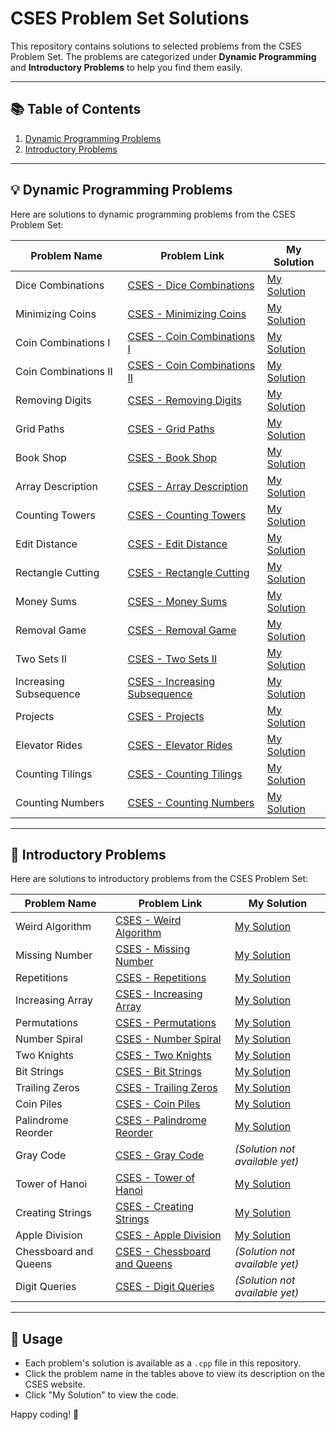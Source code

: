 # CSES Problem Set Solutions

This repository contains solutions to selected problems from the CSES Problem Set. The problems are categorized under **Dynamic Programming** and **Introductory Problems** to help you find them easily.

---

## 📚 Table of Contents
1. [Dynamic Programming Problems](#dynamic-programming-problems)
2. [Introductory Problems](#introductory-problems)

---

## 💡 Dynamic Programming Problems

Here are solutions to dynamic programming problems from the CSES Problem Set:

| Problem Name                | Problem Link                                     | My Solution                                   |
|-----------------------------|-------------------------------------------------|---------------------------------------------|
| Dice Combinations           | [CSES - Dice Combinations](https://cses.fi/problemset/task/1633) | [My Solution](Dynamic%20Programming/Dice_combinations.cpp) |
| Minimizing Coins            | [CSES - Minimizing Coins](https://cses.fi/problemset/task/1634) | [My Solution](Dynamic%20Programming/minimizing_coins.cpp) |
| Coin Combinations I         | [CSES - Coin Combinations I](https://cses.fi/problemset/task/1635) | [My Solution](Dynamic%20Programming/Coin_Combination_I.cpp) |
| Coin Combinations II        | [CSES - Coin Combinations II](https://cses.fi/problemset/task/1636) | [My Solution](Dynamic%20Programming/Coin_Combination_II.cpp) |
| Removing Digits             | [CSES - Removing Digits](https://cses.fi/problemset/task/1637) | [My Solution](Dynamic%20Programming/Removing_Digit.cpp) |
| Grid Paths                  | [CSES - Grid Paths](https://cses.fi/problemset/task/1638) | [My Solution](Dynamic%20Programming/Grid_Path.cpp) |
| Book Shop                   | [CSES - Book Shop](https://cses.fi/problemset/task/1158) | [My Solution](Dynamic%20Programming/Book_Shop.cpp) |
| Array Description           | [CSES - Array Description](https://cses.fi/problemset/task/1746) | [My Solution](Dynamic%20Programming/Array_Description.cpp) |
| Counting Towers             | [CSES - Counting Towers](https://cses.fi/problemset/task/2413) | [My Solution](Dynamic%20Programming/Counting_Towers.cpp) |
| Edit Distance               | [CSES - Edit Distance](https://cses.fi/problemset/task/1639) | [My Solution](Dynamic%20Programming/Edit_Distance.cpp) |
| Rectangle Cutting           | [CSES - Rectangle Cutting](https://cses.fi/problemset/task/1744) | [My Solution](Dynamic%20Programming/Rectangle_Cutting.cpp) |
| Money Sums                  | [CSES - Money Sums](https://cses.fi/problemset/task/1745) | [My Solution](Dynamic%20Programming/Money_Sums.cpp) |
| Removal Game                | [CSES - Removal Game](https://cses.fi/problemset/task/1097) | [My Solution](Dynamic%20Programming/Removal_Game.cpp) |
| Two Sets II                 | [CSES - Two Sets II](https://cses.fi/problemset/task/1093) | [My Solution](Dynamic%20Programming/Two_Subsets_II.cpp) |
| Increasing Subsequence      | [CSES - Increasing Subsequence](https://cses.fi/problemset/task/1145) | [My Solution](Dynamic%20Programming/Increasing_Subsequence.cpp) |
| Projects                    | [CSES - Projects](https://cses.fi/problemset/task/1140) | [My Solution](Dynamic%20Programming/Projects.cpp) |
| Elevator Rides              | [CSES - Elevator Rides](https://cses.fi/problemset/task/1653) | [My Solution](Dynamic%20Programming/Elevator_Rides.cpp) |
| Counting Tilings            | [CSES - Counting Tilings](https://cses.fi/problemset/task/2181) | [My Solution](Dynamic%20Programming/Counting_Tiles.cpp) |
| Counting Numbers            | [CSES - Counting Numbers](https://cses.fi/problemset/task/2220) | [My Solution](Dynamic%20Programming/Counting_Numbers.cpp) |

---

## 🔰 Introductory Problems

Here are solutions to introductory problems from the CSES Problem Set:

| Problem Name                | Problem Link                                     | My Solution                                   |
|-----------------------------|-------------------------------------------------|---------------------------------------------|
| Weird Algorithm             | [CSES - Weird Algorithm](https://cses.fi/problemset/task/1068) | [My Solution](Introductory%20Problems/weirdAlgo.cpp) |
| Missing Number              | [CSES - Missing Number](https://cses.fi/problemset/task/1083) | [My Solution](Introductory%20Problems/missingNum.cpp) |
| Repetitions                 | [CSES - Repetitions](https://cses.fi/problemset/task/1069) | [My Solution](Introductory%20Problems/repetations.cpp) |
| Increasing Array            | [CSES - Increasing Array](https://cses.fi/problemset/task/1094) | [My Solution](Introductory%20Problems/increasingArray.cpp) |
| Permutations                | [CSES - Permutations](https://cses.fi/problemset/task/1070) | [My Solution](Introductory%20Problems/permutations.cpp) |
| Number Spiral               | [CSES - Number Spiral](https://cses.fi/problemset/task/1071) | [My Solution](Introductory%20Problems/numberSpiral.cpp) |
| Two Knights                 | [CSES - Two Knights](https://cses.fi/problemset/task/1072) | [My Solution](Introductory%20Problems/twoKnights.cpp) |
| Bit Strings                 | [CSES - Bit Strings](https://cses.fi/problemset/task/1617) | [My Solution](Introductory%20Problems/bitString.cpp) |
| Trailing Zeros              | [CSES - Trailing Zeros](https://cses.fi/problemset/task/1618) | [My Solution](Introductory%20Problems/tralingZero.cpp) |
| Coin Piles                  | [CSES - Coin Piles](https://cses.fi/problemset/task/1754) | [My Solution](Introductory%20Problems/coinPiles.cpp) |
| Palindrome Reorder          | [CSES - Palindrome Reorder](https://cses.fi/problemset/task/1755) | [My Solution](Introductory%20Problems/palindromeReorder.cpp) |
| Gray Code                   | [CSES - Gray Code](https://cses.fi/problemset/task/2205) | *(Solution not available yet)* |
| Tower of Hanoi              | [CSES - Tower of Hanoi](https://cses.fi/problemset/task/2165) | [My Solution](Introductory%20Problems/towerOfHanoi.cpp) |
| Creating Strings            | [CSES - Creating Strings](https://cses.fi/problemset/task/1622) | [My Solution](Introductory%20Problems/creatingString.cpp) |
| Apple Division              | [CSES - Apple Division](https://cses.fi/problemset/task/1623) | [My Solution](Introductory%20Problems/AppleDivision.cpp) |
| Chessboard and Queens       | [CSES - Chessboard and Queens](https://cses.fi/problemset/task/1624) | *(Solution not available yet)* |
| Digit Queries               | [CSES - Digit Queries](https://cses.fi/problemset/task/2431) | *(Solution not available yet)* |

---

## 📌 Usage

- Each problem's solution is available as a `.cpp` file in this repository.
- Click the problem name in the tables above to view its description on the CSES website.
- Click "My Solution" to view the code.

Happy coding! 🚀
